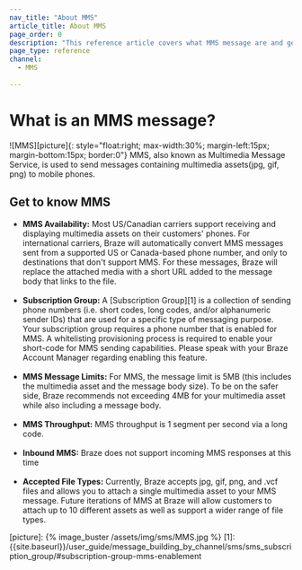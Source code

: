 ```yaml
---
nav_title: "About MMS"
article_title: About MMS
page_order: 0
description: "This reference article covers what MMS message are and general use cases of the MMS channel."
page_type: reference
channel:
  - MMS
  
---
```


# What is an MMS message?
![MMS][picture]{: style="float:right; max-width:30%; margin-left:15px; margin-bottom:15px; border:0"}
MMS, also known as Multimedia Message Service, is used to send messages containing multimedia assets(jpg, gif, png) to mobile phones. 

## Get to know MMS
- __MMS Availability:__ Most US/Canadian carriers support receiving and displaying multimedia assets on their customers' phones. For international carriers, Braze will automatically convert MMS messages sent from a supported US or Canada-based phone number, and only to destinations that don't support MMS. For these messages, Braze will replace the attached media with a short URL added to the message body that links to the file.<br><br>
- __Subscription Group:__ A [Subscription Group][1] is a collection of sending phone numbers (i.e. short codes, long codes, and/or alphanumeric sender IDs) that are used for a specific type of messaging purpose. Your subscription group requires a phone number that is enabled for MMS. A whitelisting provisioning process is required to enable your short-code for MMS sending capabilities. Please speak with your Braze Account Manager regarding enabling this feature.<br><br>
- __MMS Message Limits:__ For MMS, the message limit is 5MB (this includes the multimedia asset and the message body size). To be on the safer side, Braze recommends not exceeding 4MB for your multimedia asset while also including a message body.<br><br>
- __MMS Throughput:__ MMS throughput is 1 segment per second via a long code.<br><br>
- __Inbound MMS:__ Braze does not support incoming MMS responses at this time<br><br>
- __Accepted File Types:__ Currently, Braze accepts jpg, gif, png, and .vcf files and allows you to attach a single multimedia asset to your MMS message. Future iterations of MMS at Braze will allow customers to attach up to 10 different assets as well as support a wider range of file types.


[picture]: {% image_buster /assets/img/sms/MMS.jpg %}
[1]: {{site.baseurl}}/user_guide/message_building_by_channel/sms/sms_subscription_group/#subscription-group-mms-enablement